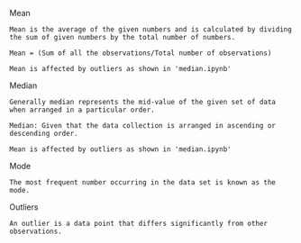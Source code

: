 Mean

    Mean is the average of the given numbers and is calculated by dividing the sum of given numbers by the total number of numbers. 
    
    Mean = (Sum of all the observations/Total number of observations)

    Mean is affected by outliers as shown in 'median.ipynb' 

Median 

    Generally median represents the mid-value of the given set of data when arranged in a particular order.
    
    Median: Given that the data collection is arranged in ascending or descending order.
    
    Mean is affected by outliers as shown in 'median.ipynb' 


Mode

    The most frequent number occurring in the data set is known as the mode.


Outliers 

    An outlier is a data point that differs significantly from other observations.

      

